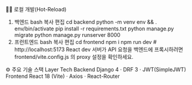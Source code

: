 🧑‍💻 로컬 개발(Hot-Reload)
1) 백엔드
bash
복사
편집
cd backend
python -m venv env && . env/bin/activate
pip install -r requirements.txt
python manage.py migrate
python manage.py runserver 8000
2) 프런트엔드
bash
복사
편집
cd frontend
npm i
npm run dev          # http://localhost:5173
React dev 서버가 API 요청을 백엔드에 프록시하려면
frontend/vite.config.js 의 proxy 설정을 확인하세요.

⚙️ 주요 기술 스택
Layer	Tech
Backend	Django 4 · DRF 3 · JWT(SimpleJWT)
Frontend	React 18 (Vite) · Axios · React-Router
